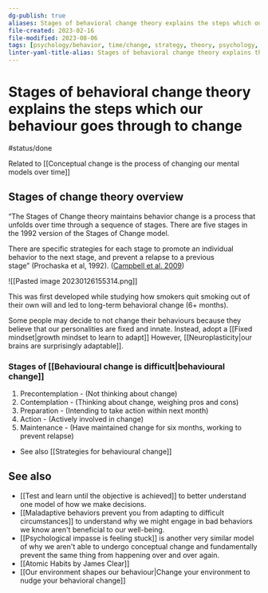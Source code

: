 ```yaml
---
dg-publish: true
aliases: Stages of behavioral change theory explains the steps which our behaviour goes through to change, process of behavior change, change behavior, behavior, habits, behavioral change, systemic behavioral change, changing your behavior for the long-term, long-term behavioral change, long-lasting behavioral change, Stages of behavioral change model, models for behavioural change, behavorial change theory
file-created: 2023-02-16
file-modified: 2023-08-06
tags: [psychology/behavior, time/change, strategy, theory, psychology, mindset/habits, health/self-care, theory/concept/mental-model]
linter-yaml-title-alias: Stages of behavioral change theory explains the steps which our behaviour goes through to change
---
```


# Stages of behavioral change theory explains the steps which our behaviour goes through to change

#status/done

Related to [[Conceptual change is the process of changing our mental models over time]]

## Stages of change theory overview

“The Stages of Change theory maintains behavior change is a process that unfolds over time through a sequence of stages. There are five stages in the 1992 version of the Stages of Change model.

There are specific strategies for each stage to promote an individual behavior to the next stage, and prevent a relapse to a previous stage” (Prochaska et al, 1992). ([Campbell et al. 2009](http://www.editlib.org/p/32454))

![[Pasted image 20230126155314.png]]

This was first developed while studying how smokers quit smoking out of their own will and led to long-term behavioral change (6+ months).

Some people may decide to not change their behaviours because they believe that our personalities are fixed and innate. Instead, adopt a [[Fixed mindset|growth mindset to learn to adapt]] However, [[Neuroplasticity|our brains are surprisingly adaptable]].

### Stages of [[Behavioural change is difficult|behavioural change]]

1. Precontemplation - (Not thinking about change)
2. Contemplation - (Thinking about change, weighing pros and cons)
3. Preparation - (Intending to take action within next month)
4. Action - (Actively involved in change)
5. Maintenance - (Have maintained change for six months, working to prevent relapse)

- See also [[Strategies for behavioural change]]

## See also

- [[Test and learn until the objective is achieved]] to better understand one model of how we make decisions.
- [[Maladaptive behaviors prevent you from adapting to difficult circumstances]] to understand why we might engage in bad behaviors we know aren't beneficial to our well-being.
- [[Psychological impasse is feeling stuck]] is another very similar model of why we aren't able to undergo conceptual change and fundamentally prevent the same thing from happening over and over again.
- [[Atomic Habits by James Clear]]
- [[Our environment shapes our behaviour|Change your environment to nudge your behavioral change]]
